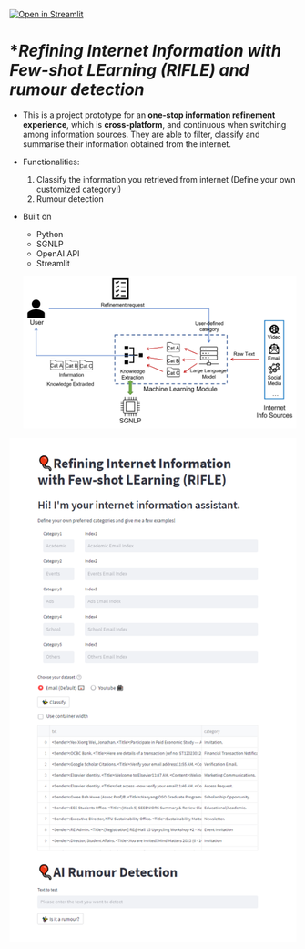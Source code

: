 [![Open in Streamlit](https://static.streamlit.io/badges/streamlit_badge_black_white.svg)](https://share.streamlit.io/streamlit/example-app-bert-keyword-extractor/main/app.py)


# **Refining Internet Information with Few-shot LEarning (RIFLE) *and rumour detection**

- This is a project prototype for an **one-stop information refinement experience**, which is **cross-platform**, and continuous when switching among information sources. They are able to filter, classify and summarise their information obtained from the internet.

- Functionalities:

   1. Classify the information you retrieved from internet (Define your own customized category!)
   2. Rumour detection

- Built on

   - Python
   - SGNLP
   - OpenAI API
   - Streamlit

   ![image-20230206125223368](diagram.png)

![image-20230206125223368](page_screenshot.png)


